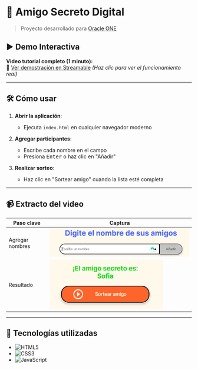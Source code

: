 # 🎁 Amigo Secreto Digital
> Proyecto desarrollado para [Oracle ONE](enlace-oficial)
## ▶️ Demo Interactiva

**Video tutorial completo (1 minuto):**  
🔗 [Ver demostración en Streamable](https://streamable.com/4la5oy) *(Haz clic para ver el funcionamiento real)*

---

## 🛠️ Cómo usar

1. **Abrir la aplicación**:  
   - Ejecuta `index.html` en cualquier navegador moderno
     
2. **Agregar participantes**:
   - Escribe cada nombre en el campo
   - Presiona <kbd>Enter</kbd> o haz clic en "Añadir"

3. **Realizar sorteo**:  
   - Haz clic en "Sortear amigo" cuando la lista esté completa

---

## 📹 Extracto del video

| Paso clave | Captura |
|-----------|---------|
| Agregar nombres | ![Add](assets/add-names.png) |
| Resultado | ![Result](assets/resullt.png) |

---

## 🧰 Tecnologías utilizadas
- ![HTML5](https://img.shields.io/badge/HTML5-E34F26?style=flat&logo=html5&logoColor=white)
- ![CSS3](https://img.shields.io/badge/CSS3-1572B6?style=flat&logo=css3&logoColor=white)
- ![JavaScript](https://img.shields.io/badge/JavaScript-F7DF1E?style=flat&logo=javascript&logoColor=black)
